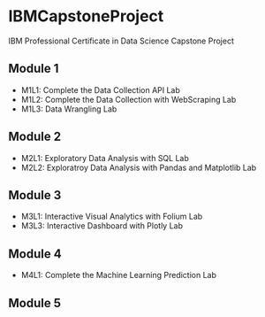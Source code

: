 # IBMCapstoneProject
IBM Professional Certificate in Data Science Capstone Project
## Module 1
 * M1L1: Complete the Data Collection API Lab
 * M1L2: Complete the Data Collection with WebScraping Lab
 * M1L3: Data Wrangling Lab
## Module 2
 * M2L1: Exploratory Data Analysis with SQL Lab
 * M2L2: Exploratroy Data Analysis with Pandas and Matplotlib Lab
## Module 3
 * M3L1: Interactive Visual Analytics with Folium Lab
 * M3L3: Interactive Dashboard with Plotly Lab
## Module 4
 * M4L1: Complete the Machine Learning Prediction Lab
## Module 5

